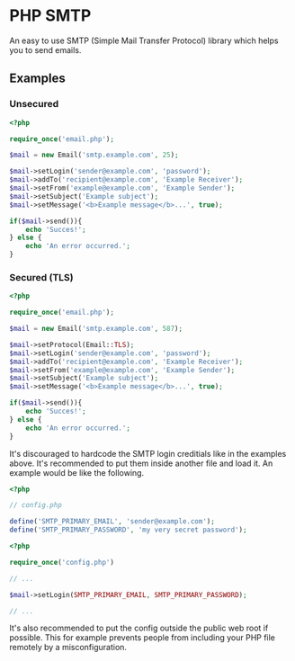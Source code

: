 PHP SMTP
========

An easy to use SMTP (Simple Mail Transfer Protocol) library which helps you 
to send emails.

## Examples
### Unsecured
```php
<?php

require_once('email.php');

$mail = new Email('smtp.example.com', 25);

$mail->setLogin('sender@example.com', 'password');
$mail->addTo('recipient@example.com', 'Example Receiver');
$mail->setFrom('example@example.com', 'Example Sender');
$mail->setSubject('Example subject');
$mail->setMessage('<b>Example message</b>...', true);

if($mail->send()){
    echo 'Succes!';
} else {
    echo 'An error occurred.';
}

```

### Secured (TLS)
```php
<?php

require_once('email.php');

$mail = new Email('smtp.example.com', 587);

$mail->setProtocol(Email::TLS);
$mail->setLogin('sender@example.com', 'password');
$mail->addTo('recipient@example.com', 'Example Receiver');
$mail->setFrom('example@example.com', 'Example Sender');
$mail->setSubject('Example subject');
$mail->setMessage('<b>Example message</b>...', true);

if($mail->send()){
    echo 'Succes!';
} else {
    echo 'An error occurred.';
}

```
It's discouraged to hardcode the SMTP login creditials like in the examples above.
It's recommended to put them inside another file and load it. An example would be
like the following.

```php
<?php

// config.php

define('SMTP_PRIMARY_EMAIL', 'sender@example.com');
define('SMTP_PRIMARY_PASSWORD', 'my very secret password');
```

```php
<?php

require_once('config.php')

// ...

$mail->setLogin(SMTP_PRIMARY_EMAIL, SMTP_PRIMARY_PASSWORD);

// ...

```
It's also recommended to put the config outside the public web root if possible. 
This for example prevents people from including your PHP file remotely by a 
misconfiguration.

